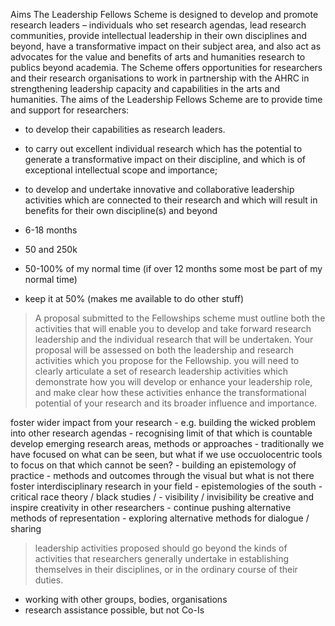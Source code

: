 Aims
The Leadership Fellows Scheme is designed to develop and promote research leaders – individuals who set research agendas, lead research communities, provide intellectual leadership in their own disciplines and beyond, have a transformative impact on their subject area, and also act as advocates for the value and benefits of arts and humanities research to publics beyond academia. The Scheme offers opportunities for researchers and their research organisations to work in partnership with the AHRC in strengthening leadership capacity and capabilities in the arts and humanities.
The aims of the Leadership Fellows Scheme are to provide time and support for researchers:
- to develop their capabilities as research leaders.
- to carry out excellent individual research which has the potential to generate a transformative impact on their discipline, and which is of exceptional intellectual scope and importance;
- to develop and undertake innovative and collaborative leadership activities which are connected to their research and which will result in benefits for their own discipline(s) and beyond

- 6-18 months
- 50 and 250k
- 50-100% of my normal time (if over 12 months some most be part of my normal time)
- keep it at 50% (makes me available to do other stuff)

>A proposal submitted to the Fellowships scheme must outline both the activities that will enable you to develop and take forward research leadership and the individual research that will be undertaken. Your proposal will be assessed on both the leadership and research activities which you propose for the Fellowship.
>you will need to clearly articulate a set of research leadership activities which demonstrate how you will develop or enhance your leadership role, and make clear how these activities enhance the transformational potential of your research and its broader influence and importance.

foster wider impact from your research
	- e.g. building the wicked problem into other research agendas
	- recognising limit of that which is countable
develop emerging research areas, methods or approaches
	- traditionally we have focused on what can be seen, but what if we use occuolocentric tools to focus on that which cannot be seen?
	- building an epistemology of practice
	- methods and outcomes through the visual but what is not there
foster interdisciplinary research in your field
	- epistemologies of the south
	- critical race theory / black studies / 
	- visibility / invisibility
be creative and inspire creativity in other researchers
	- continue pushing alternative methods of representation
	- exploring alternative methods for dialogue / sharing

>leadership activities proposed should go beyond the kinds of activities that researchers generally undertake in establishing themselves in their disciplines, or in the ordinary course of their duties.

- working with other groups, bodies, organisations
- research assistance possible, but not Co-Is
